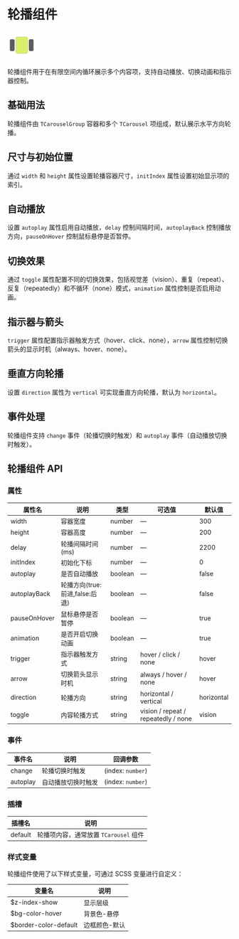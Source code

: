 <script setup lang="ts">
import carouselBasic from '../examples/carousel/basic.vue'
import carouselSize from '../examples/carousel/size.vue'
import carouselAutoplay from '../examples/carousel/autoplay.vue'
import carouselToggle from '../examples/carousel/toggle.vue'
import carouselIndicator from '../examples/carousel/indicator.vue'
import carouselVertical from '../examples/carousel/vertical.vue'
import carouselEvents from '../examples/carousel/events.vue'
</script>

# 轮播组件

![轮播组件](/components/carousel.png)

轮播组件用于在有限空间内循环展示多个内容项，支持自动播放、切换动画和指示器控制。

## 基础用法

轮播组件由 `TCarouselGroup` 容器和多个 `TCarousel` 项组成，默认展示水平方向轮播。

<demo :component="carouselBasic" name="carousel" examples="basic" />

## 尺寸与初始位置

通过 `width` 和 `height` 属性设置轮播容器尺寸，`initIndex` 属性设置初始显示项的索引。

<demo :component="carouselSize" name="carousel" examples="size" />

## 自动播放

设置 `autoplay` 属性启用自动播放，`delay` 控制间隔时间，`autoplayBack` 控制播放方向，`pauseOnHover` 控制鼠标悬停是否暂停。

<demo :component="carouselAutoplay" name="carousel" examples="autoplay" />

## 切换效果

通过 `toggle` 属性配置不同的切换效果，包括视觉差（vision）、重复（repeat）、反复（repeatedly）和不循环（none）模式，`animation` 属性控制是否启用动画。

<demo :component="carouselToggle" name="carousel" examples="toggle" />

## 指示器与箭头

`trigger` 属性配置指示器触发方式（hover、click、none），`arrow` 属性控制切换箭头的显示时机（always、hover、none）。

<demo :component="carouselIndicator" name="carousel" examples="indicator" />

## 垂直方向轮播

设置 `direction` 属性为 `vertical` 可实现垂直方向轮播，默认为 `horizontal`。

<demo :component="carouselVertical" name="carousel" examples="vertical" />

## 事件处理

轮播组件支持 `change` 事件（轮播切换时触发）和 `autoplay` 事件（自动播放切换时触发）。

<demo :component="carouselEvents" name="carousel" examples="events" />

## 轮播组件 API

### 属性

| 属性名 | 说明 | 类型 | 可选值 | 默认值 |
| --- | --- | --- | --- | --- |
| width | 容器宽度 | number | — | 300 |
| height | 容器高度 | number | — | 200 |
| delay | 轮播间隔时间(ms) | number | — | 2200 |
| initIndex | 初始化下标 | number | — | 0 |
| autoplay | 是否自动播放 | boolean | — | false |
| autoplayBack | 轮播方向(true:前进,false:后退) | boolean | — | false |
| pauseOnHover | 鼠标悬停是否暂停 | boolean | — | true |
| animation | 是否开启切换动画 | boolean | — | true |
| trigger | 指示器触发方式 | string | hover / click / none | hover |
| arrow | 切换箭头显示时机 | string | always / hover / none | hover |
| direction | 轮播方向 | string | horizontal / vertical | horizontal |
| toggle | 内容轮播方式 | string | vision / repeat / repeatedly / none | vision |

### 事件

| 事件名 | 说明 | 回调参数 |
| --- | --- | --- |
| change | 轮播切换时触发 | (index: `number`) |
| autoplay | 自动播放切换时触发 | (index: `number`) |

### 插槽

| 插槽名 | 说明 |
| --- | --- |
| default | 轮播项内容，通常放置 `TCarousel` 组件 |

### 样式变量

轮播组件使用了以下样式变量，可通过 SCSS 变量进行自定义：

| 变量名 | 说明 |
| --- | --- |
| $z-index-show | 显示层级 |
| $bg-color-hover | 背景色-悬停 |
| $border-color-default | 边框颜色-默认 |